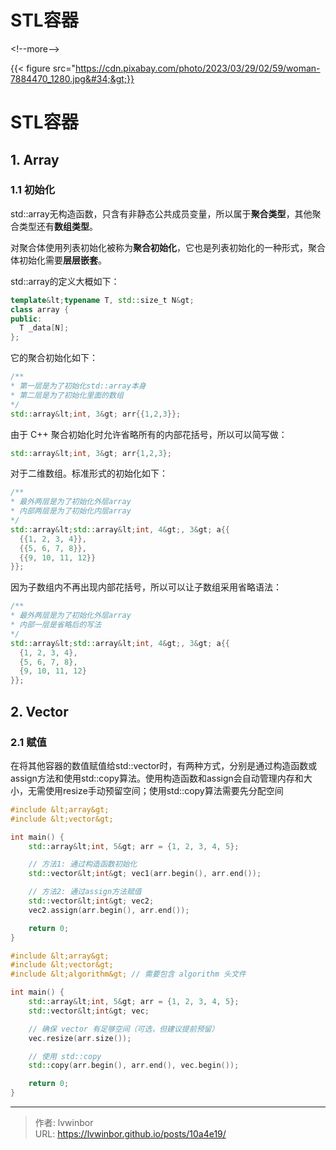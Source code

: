 # STL容器


&lt;!--more--&gt;

{{&lt; figure src=&#34;https://cdn.pixabay.com/photo/2023/03/29/02/59/woman-7884470_1280.jpg&#34;&gt;}}

# STL容器

## 1. Array

### 1.1 初始化

std::array无构造函数，只含有非静态公共成员变量，所以属于**聚合类型**，其他聚合类型还有**数组类型**。

对聚合体使用列表初始化被称为**聚合初始化**，它也是列表初始化的一种形式，聚合体初始化需要**层层嵌套**。

std::array的定义大概如下：

```cpp
template&lt;typename T, std::size_t N&gt;
class array {
public:
  T _data[N];
};
```

它的聚合初始化如下：

```cpp
/**
* 第一层是为了初始化std::array本身
* 第二层是为了初始化里面的数组
*/
std::array&lt;int, 3&gt; arr{{1,2,3}};
```
由于 C&#43;&#43; 聚合初始化时允许省略所有的内部花括号，所以可以简写做：

```cpp
std::array&lt;int, 3&gt; arr{1,2,3};
```

对于二维数组。标准形式的初始化如下：

```cpp
/**
* 最外两层是为了初始化外层array
* 内部两层是为了初始化内层array
*/
std::array&lt;std::array&lt;int, 4&gt;, 3&gt; a{{
  {{1, 2, 3, 4}},
  {{5, 6, 7, 8}},
  {{9, 10, 11, 12}}
}};
```

因为子数组内不再出现内部花括号，所以可以让子数组采用省略语法：

```cpp
/**
* 最外两层是为了初始化外层array
* 内部一层是省略后的写法
*/
std::array&lt;std::array&lt;int, 4&gt;, 3&gt; a{{
  {1, 2, 3, 4},
  {5, 6, 7, 8},
  {9, 10, 11, 12}
}};
```

## 2. Vector

### 2.1 赋值

在将其他容器的数值赋值给std::vector时，有两种方式，分别是通过构造函数或assign方法和使用std::copy算法。使用构造函数和assign会自动管理内存和大小，无需使用resize手动预留空间；使用std::copy算法需要先分配空间

```C&#43;&#43;
#include &lt;array&gt;
#include &lt;vector&gt;

int main() {
    std::array&lt;int, 5&gt; arr = {1, 2, 3, 4, 5};

    // 方法1: 通过构造函数初始化
    std::vector&lt;int&gt; vec1(arr.begin(), arr.end());

    // 方法2: 通过assign方法赋值
    std::vector&lt;int&gt; vec2;
    vec2.assign(arr.begin(), arr.end());

    return 0;
}
```

```C&#43;&#43;
#include &lt;array&gt;
#include &lt;vector&gt;
#include &lt;algorithm&gt; // 需要包含 algorithm 头文件

int main() {
    std::array&lt;int, 5&gt; arr = {1, 2, 3, 4, 5};
    std::vector&lt;int&gt; vec;

    // 确保 vector 有足够空间（可选，但建议提前预留）
    vec.resize(arr.size());

    // 使用 std::copy
    std::copy(arr.begin(), arr.end(), vec.begin());

    return 0;
}
```


---

> 作者: lvwinbor  
> URL: https://lvwinbor.github.io/posts/10a4e19/  

